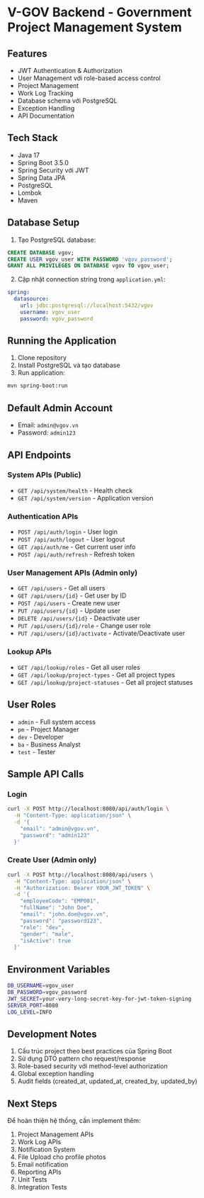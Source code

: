 # V-GOV Backend - Government Project Management System

## Features
- JWT Authentication & Authorization
- User Management với role-based access control
- Project Management
- Work Log Tracking
- Database schema với PostgreSQL
- Exception Handling
- API Documentation

## Tech Stack
- Java 17
- Spring Boot 3.5.0
- Spring Security với JWT
- Spring Data JPA
- PostgreSQL
- Lombok
- Maven

## Database Setup
1. Tạo PostgreSQL database:
```sql
CREATE DATABASE vgov;
CREATE USER vgov_user WITH PASSWORD 'vgov_password';
GRANT ALL PRIVILEGES ON DATABASE vgov TO vgov_user;
```

2. Cập nhật connection string trong `application.yml`:
```yaml
spring:
  datasource:
    url: jdbc:postgresql://localhost:5432/vgov
    username: vgov_user
    password: vgov_password
```

## Running the Application
1. Clone repository
2. Install PostgreSQL và tạo database
3. Run application:
```bash
mvn spring-boot:run
```

## Default Admin Account
- Email: `admin@vgov.vn`
- Password: `admin123`

## API Endpoints

### System APIs (Public)
- `GET /api/system/health` - Health check
- `GET /api/system/version` - Application version

### Authentication APIs
- `POST /api/auth/login` - User login
- `POST /api/auth/logout` - User logout
- `GET /api/auth/me` - Get current user info
- `POST /api/auth/refresh` - Refresh token

### User Management APIs (Admin only)
- `GET /api/users` - Get all users
- `GET /api/users/{id}` - Get user by ID
- `POST /api/users` - Create new user
- `PUT /api/users/{id}` - Update user
- `DELETE /api/users/{id}` - Deactivate user
- `PUT /api/users/{id}/role` - Change user role
- `PUT /api/users/{id}/activate` - Activate/Deactivate user

### Lookup APIs
- `GET /api/lookup/roles` - Get all user roles
- `GET /api/lookup/project-types` - Get all project types
- `GET /api/lookup/project-statuses` - Get all project statuses

## User Roles
- `admin` - Full system access
- `pm` - Project Manager
- `dev` - Developer
- `ba` - Business Analyst
- `test` - Tester

## Sample API Calls

### Login
```bash
curl -X POST http://localhost:8080/api/auth/login \
  -H "Content-Type: application/json" \
  -d '{
    "email": "admin@vgov.vn",
    "password": "admin123"
  }'
```

### Create User (Admin only)
```bash
curl -X POST http://localhost:8080/api/users \
  -H "Content-Type: application/json" \
  -H "Authorization: Bearer YOUR_JWT_TOKEN" \
  -d '{
    "employeeCode": "EMP001",
    "fullName": "John Doe",
    "email": "john.doe@vgov.vn",
    "password": "password123",
    "role": "dev",
    "gender": "male",
    "isActive": true
  }'
```

## Environment Variables
```bash
DB_USERNAME=vgov_user
DB_PASSWORD=vgov_password
JWT_SECRET=your-very-long-secret-key-for-jwt-token-signing
SERVER_PORT=8080
LOG_LEVEL=INFO
```

## Development Notes
1. Cấu trúc project theo best practices của Spring Boot
2. Sử dụng DTO pattern cho request/response
3. Role-based security với method-level authorization
4. Global exception handling
5. Audit fields (created_at, updated_at, created_by, updated_by)

## Next Steps
Để hoàn thiện hệ thống, cần implement thêm:
1. Project Management APIs
2. Work Log APIs
3. Notification System
4. File Upload cho profile photos
5. Email notification
6. Reporting APIs
7. Unit Tests
8. Integration Tests
